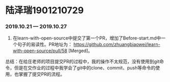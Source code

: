 # 陆泽瑞1901210729

### 2019.10.21 — 2019.10.27

1. 在learn-with-open-source中提交了第一个PR，增加了Before-start.md中一个句子的易读性。PR地址为： https://github.com/zhuangbiaowei/learn-with-open-source/pull/58   [Merged]。

总结：在给庄老师的项目提交PR的过程中，我的操作不太规范，没有使用到git命令，但是在交作业的过程中我学会了git中的clone、commit、push等命令的使用，也掌握了提交PR的流程。

